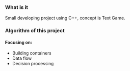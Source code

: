 ### What is it
Small developing project using C++, concept is Text Game.

### Algorithm of this project
#### Focusing on:
- Building containers
- Data flow
- Decision processing

